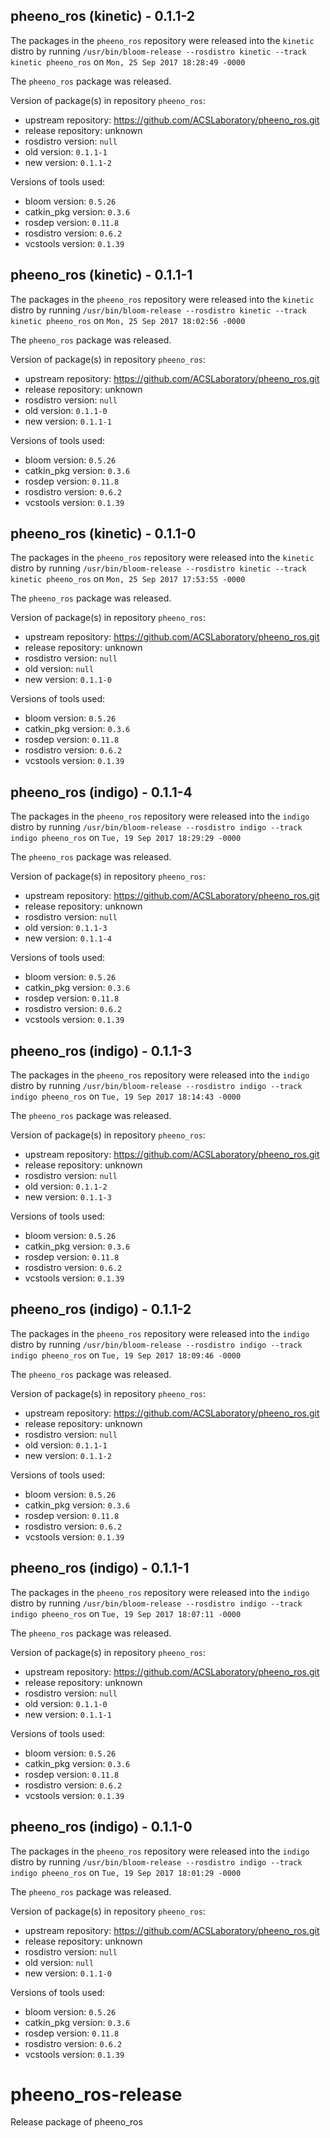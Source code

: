 ## pheeno_ros (kinetic) - 0.1.1-2

The packages in the `pheeno_ros` repository were released into the `kinetic` distro by running `/usr/bin/bloom-release --rosdistro kinetic --track kinetic pheeno_ros` on `Mon, 25 Sep 2017 18:28:49 -0000`

The `pheeno_ros` package was released.

Version of package(s) in repository `pheeno_ros`:

- upstream repository: https://github.com/ACSLaboratory/pheeno_ros.git
- release repository: unknown
- rosdistro version: `null`
- old version: `0.1.1-1`
- new version: `0.1.1-2`

Versions of tools used:

- bloom version: `0.5.26`
- catkin_pkg version: `0.3.6`
- rosdep version: `0.11.8`
- rosdistro version: `0.6.2`
- vcstools version: `0.1.39`


## pheeno_ros (kinetic) - 0.1.1-1

The packages in the `pheeno_ros` repository were released into the `kinetic` distro by running `/usr/bin/bloom-release --rosdistro kinetic --track kinetic pheeno_ros` on `Mon, 25 Sep 2017 18:02:56 -0000`

The `pheeno_ros` package was released.

Version of package(s) in repository `pheeno_ros`:

- upstream repository: https://github.com/ACSLaboratory/pheeno_ros.git
- release repository: unknown
- rosdistro version: `null`
- old version: `0.1.1-0`
- new version: `0.1.1-1`

Versions of tools used:

- bloom version: `0.5.26`
- catkin_pkg version: `0.3.6`
- rosdep version: `0.11.8`
- rosdistro version: `0.6.2`
- vcstools version: `0.1.39`


## pheeno_ros (kinetic) - 0.1.1-0

The packages in the `pheeno_ros` repository were released into the `kinetic` distro by running `/usr/bin/bloom-release --rosdistro kinetic --track kinetic pheeno_ros` on `Mon, 25 Sep 2017 17:53:55 -0000`

The `pheeno_ros` package was released.

Version of package(s) in repository `pheeno_ros`:

- upstream repository: https://github.com/ACSLaboratory/pheeno_ros.git
- release repository: unknown
- rosdistro version: `null`
- old version: `null`
- new version: `0.1.1-0`

Versions of tools used:

- bloom version: `0.5.26`
- catkin_pkg version: `0.3.6`
- rosdep version: `0.11.8`
- rosdistro version: `0.6.2`
- vcstools version: `0.1.39`


## pheeno_ros (indigo) - 0.1.1-4

The packages in the `pheeno_ros` repository were released into the `indigo` distro by running `/usr/bin/bloom-release --rosdistro indigo --track indigo pheeno_ros` on `Tue, 19 Sep 2017 18:29:29 -0000`

The `pheeno_ros` package was released.

Version of package(s) in repository `pheeno_ros`:

- upstream repository: https://github.com/ACSLaboratory/pheeno_ros.git
- release repository: unknown
- rosdistro version: `null`
- old version: `0.1.1-3`
- new version: `0.1.1-4`

Versions of tools used:

- bloom version: `0.5.26`
- catkin_pkg version: `0.3.6`
- rosdep version: `0.11.8`
- rosdistro version: `0.6.2`
- vcstools version: `0.1.39`


## pheeno_ros (indigo) - 0.1.1-3

The packages in the `pheeno_ros` repository were released into the `indigo` distro by running `/usr/bin/bloom-release --rosdistro indigo --track indigo pheeno_ros` on `Tue, 19 Sep 2017 18:14:43 -0000`

The `pheeno_ros` package was released.

Version of package(s) in repository `pheeno_ros`:

- upstream repository: https://github.com/ACSLaboratory/pheeno_ros.git
- release repository: unknown
- rosdistro version: `null`
- old version: `0.1.1-2`
- new version: `0.1.1-3`

Versions of tools used:

- bloom version: `0.5.26`
- catkin_pkg version: `0.3.6`
- rosdep version: `0.11.8`
- rosdistro version: `0.6.2`
- vcstools version: `0.1.39`


## pheeno_ros (indigo) - 0.1.1-2

The packages in the `pheeno_ros` repository were released into the `indigo` distro by running `/usr/bin/bloom-release --rosdistro indigo --track indigo pheeno_ros` on `Tue, 19 Sep 2017 18:09:46 -0000`

The `pheeno_ros` package was released.

Version of package(s) in repository `pheeno_ros`:

- upstream repository: https://github.com/ACSLaboratory/pheeno_ros.git
- release repository: unknown
- rosdistro version: `null`
- old version: `0.1.1-1`
- new version: `0.1.1-2`

Versions of tools used:

- bloom version: `0.5.26`
- catkin_pkg version: `0.3.6`
- rosdep version: `0.11.8`
- rosdistro version: `0.6.2`
- vcstools version: `0.1.39`


## pheeno_ros (indigo) - 0.1.1-1

The packages in the `pheeno_ros` repository were released into the `indigo` distro by running `/usr/bin/bloom-release --rosdistro indigo --track indigo pheeno_ros` on `Tue, 19 Sep 2017 18:07:11 -0000`

The `pheeno_ros` package was released.

Version of package(s) in repository `pheeno_ros`:

- upstream repository: https://github.com/ACSLaboratory/pheeno_ros.git
- release repository: unknown
- rosdistro version: `null`
- old version: `0.1.1-0`
- new version: `0.1.1-1`

Versions of tools used:

- bloom version: `0.5.26`
- catkin_pkg version: `0.3.6`
- rosdep version: `0.11.8`
- rosdistro version: `0.6.2`
- vcstools version: `0.1.39`


## pheeno_ros (indigo) - 0.1.1-0

The packages in the `pheeno_ros` repository were released into the `indigo` distro by running `/usr/bin/bloom-release --rosdistro indigo --track indigo pheeno_ros` on `Tue, 19 Sep 2017 18:01:29 -0000`

The `pheeno_ros` package was released.

Version of package(s) in repository `pheeno_ros`:

- upstream repository: https://github.com/ACSLaboratory/pheeno_ros.git
- release repository: unknown
- rosdistro version: `null`
- old version: `null`
- new version: `0.1.1-0`

Versions of tools used:

- bloom version: `0.5.26`
- catkin_pkg version: `0.3.6`
- rosdep version: `0.11.8`
- rosdistro version: `0.6.2`
- vcstools version: `0.1.39`


# pheeno_ros-release
Release package of pheeno_ros
